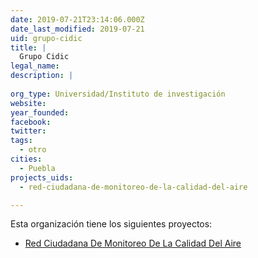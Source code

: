 ```yaml
---
date: 2019-07-21T23:14:06.000Z
date_last_modified: 2019-07-21
uid: grupo-cidic
title: |
  Grupo Cidic
legal_name: 
description: |
  
org_type: Universidad/Instituto de investigación
website: 
year_founded: 
facebook: 
twitter: 
tags:
  - otro
cities: 
  - Puebla
projects_uids:
  - red-ciudadana-de-monitoreo-de-la-calidad-del-aire

---
```


Esta organización tiene los siguientes proyectos:

- [Red Ciudadana De Monitoreo De La Calidad Del Aire](/proyectos/red-ciudadana-de-monitoreo-de-la-calidad-del-aire)
